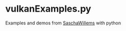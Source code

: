 # vulkanExamples.py
Examples and demos from [SaschaWillems](https://github.com/SaschaWillems/Vulkan) with python
